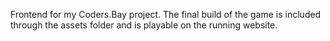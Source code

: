 Frontend for my Coders.Bay project. The final build of the game is included through the assets folder and is playable on the running website.
